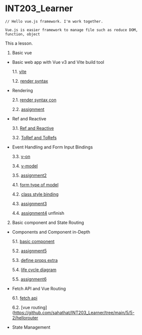 # INT203_Learner

```
// Hello vue.js framework. I'm work together.

Vue.js is easier framework to manage file such as reduce DOM, function, object

```

This a lesson.

1. Basic vue

  - Basic web app with Vue v3 and Vite build tool

    1.1. [vite](https://github.com/sahathat/INT203_Learner/tree/main/1/1-1/vite/hi-vite)

    1.2. [render syntax](https://github.com/sahathat/INT203_Learner/tree/main/1/1-2/render-syntax)

  - Rendering
    
    2.1. [render syntax con](https://github.com/sahathat/INT203_Learner/tree/main/2/lab/render-syntax-continue)

    2.2. [assignment](https://github.com/sahathat/INT203_Learner/tree/main/2/assignment)

  - Ref and Reactive
    
    3.1. [Ref and Reactive](https://github.com/sahathat/INT203_Learner/tree/main/3/3-1/ref-reactive)

    3.2. [ToRef and ToRefs](https://github.com/sahathat/INT203_Learner/tree/main/3/3-1/ref-reactive#reactive-to-ref-object)

  - Event Handling and Form Input Bindings
    
    3.3. [v-on](https://github.com/sahathat/INT203_Learner/tree/main/3/3-2/event)

    3.4. [v-model](https://github.com/sahathat/INT203_Learner/tree/main/3/3-3/form-input)
    
    3.5. [assignment2](https://github.com/sahathat/INT203_Learner/tree/main/3/assignment/2/note-list)

    4.1. [form type of model](https://github.com/sahathat/INT203_Learner/tree/main/3/3-3/form-type)

    4.2. [class style binding](https://github.com/sahathat/INT203_Learner/tree/main/3/3-4/class-binding)

    4.3. [assignment3](https://github.com/sahathat/INT203_Learner/tree/main/3/assignment/3/shopping-mail)

    4.4. [assignment4](https://github.com/sahathat/INT203_Learner/tree/main/3/assignment/4/contract) unfinish
   
2. Basic component and State Routing

  - Components and Component in-Depth
   
    5.1. [basic component](https://github.com/sahathat/INT203_Learner/tree/main/4/4-1/hello-component)

    5.2. [assignment5](https://github.com/sahathat/INT203_Learner/tree/main/4/assignment/5/github_account)

    5.3. [define props extra](https://github.com/sahathat/INT203_Learner/tree/main/4/4-2/hello-props)
    
    5.4. [life cycle diagram](https://github.com/sahathat/INT203_Learner/tree/main/4/4-3/life-cycle-test)
    
    5.5. [assignment6](https://github.com/sahathat/INT203_Learner/tree/main/4/assignment/6/multiply-table)
  
  - Fetch API and Vue Routing

    6.1. [fetch api](https://github.com/sahathat/INT203_Learner/tree/main/5/5-1/hellofetch)
    
    6.2. [vue routing](https://github.com/sahathat/INT203_Learner/tree/main/5/5-2/hellorouter

  - State Management
